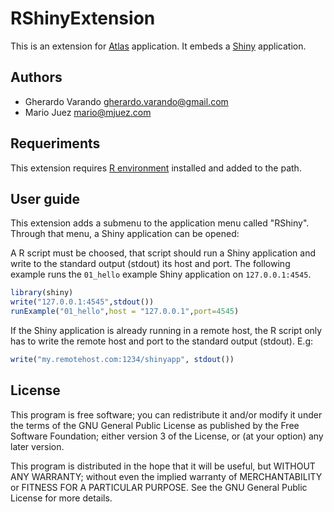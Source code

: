 # RShinyExtension

This is an extension for [Atlas](https://github.com/ComputationalIntelligenceGroup/Atlas) application. It embeds a [Shiny](https://shiny.rstudio.com/) application.

## Authors

- Gherardo Varando [gherardo.varando@gmail.com](mailto:gherardo.varando@gmail.com)
- Mario Juez [mario@mjuez.com](mailto:mario@mjuez.com)

## Requeriments

This extension requires [R environment](https://www.r-project.org/) installed and added to the path.

## User guide

This extension adds a submenu to the application menu called "RShiny". Through that menu, a Shiny application can be opened:

A R script must be choosed, that script should run a Shiny application and write to the standard output (stdout) its host and port. The following example runs the `01_hello` example Shiny application on `127.0.0.1:4545`.

```R
library(shiny)
write("127.0.0.1:4545",stdout())
runExample("01_hello",host = "127.0.0.1",port=4545)
```

If the Shiny application is already running in a remote host, the R script only has to write the remote host and port to the standard output (stdout). E.g:

```R
write("my.remotehost.com:1234/shinyapp", stdout())
```

## License

This program is free software; you can redistribute it and/or modify it under the terms of the GNU General Public License as published by the Free Software Foundation; either version 3 of the License, or (at your option) any later version.

This program is distributed in the hope that it will be useful, but WITHOUT ANY WARRANTY; without even the implied warranty of MERCHANTABILITY or FITNESS FOR A PARTICULAR PURPOSE. See the GNU General Public License for more details.
